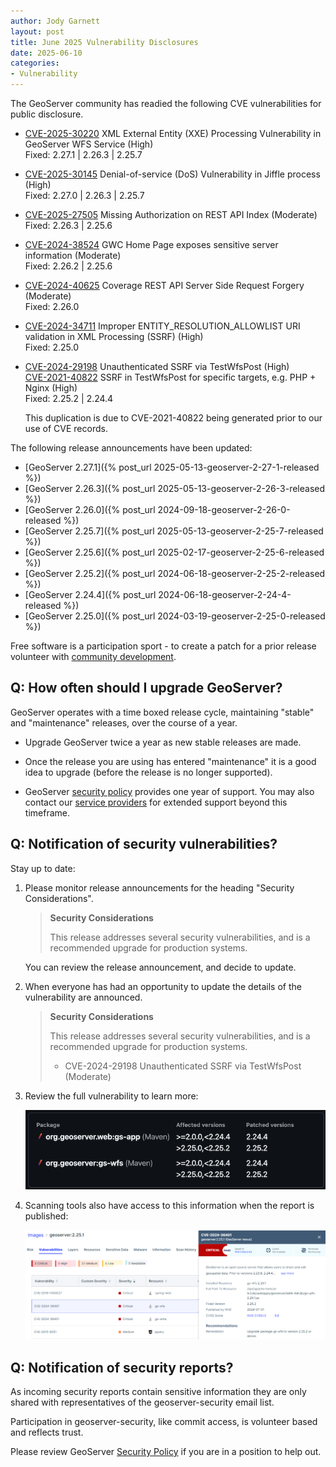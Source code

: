 ```yaml
---
author: Jody Garnett
layout: post
title: June 2025 Vulnerability Disclosures
date: 2025-06-10
categories:
- Vulnerability
---
```


The GeoServer community has readied the following CVE vulnerabilities for public disclosure.

* [CVE-2025-30220](https://github.com/geoserver/geoserver/security/advisories/GHSA-jj54-8f66-c5pc) XML External Entity (XXE) Processing Vulnerability in GeoServer WFS Service (High)  
  Fixed: 2.27.1 | 2.26.3 | 2.25.7

* [CVE-2025-30145](https://github.com/geoserver/geoserver/security/advisories/GHSA-gr67-pwcv-76gf) Denial-of-service (DoS) Vulnerability in Jiffle process (High)  
  Fixed: 2.27.0 | 2.26.3 | 2.25.7
  
* [CVE-2025-27505](https://github.com/geoserver/geoserver/security/advisories/GHSA-h86g-x8mm-78m5) Missing Authorization on REST API Index (Moderate)  
  Fixed: 2.26.3 | 2.25.6
  
* [CVE-2024-38524](https://github.com/geoserver/geoserver/security/advisories/GHSA-jm79-7xhw-6f6f) GWC Home Page exposes sensitive server information (Moderate)  
  Fixed: 2.26.2 | 2.25.6

* [CVE-2024-40625](https://github.com/geoserver/geoserver/security/advisories/GHSA-r4hf-r8gj-jgw2) Coverage REST API Server Side Request Forgery (Moderate)  
  Fixed: 2.26.0

* [CVE-2024-34711](https://github.com/geoserver/geoserver/security/advisories/GHSA-mc43-4fqr-c965) Improper ENTITY_RESOLUTION_ALLOWLIST URI validation in XML Processing (SSRF) (High)  
  Fixed: 2.25.0

* [CVE-2024-29198](https://github.com/geoserver/geoserver/security/advisories/GHSA-5gw5-jccf-6hxw) Unauthenticated SSRF via TestWfsPost (High)  
  [CVE-2021-40822](https://github.com/geoserver/geoserver/security/advisories/GHSA-68cf-j696-wvv9) SSRF in TestWfsPost for specific targets, e.g. PHP + Nginx (High)  
  Fixed: 2.25.2 | 2.24.4
  
  This duplication is due to CVE-2021-40822 being generated prior to our use of CVE records.


The following release announcements have been updated:

* [GeoServer 2.27.1]({% post_url 2025-05-13-geoserver-2-27-1-released %})
* [GeoServer 2.26.3]({% post_url 2025-05-13-geoserver-2-26-3-released %})
* [GeoServer 2.26.0]({% post_url 2024-09-18-geoserver-2-26-0-released %})
* [GeoServer 2.25.7]({% post_url 2025-05-13-geoserver-2-25-7-released %})
* [GeoServer 2.25.6]({% post_url 2025-02-17-geoserver-2-25-6-released %})
* [GeoServer 2.25.2]({% post_url 2024-06-18-geoserver-2-25-2-released %})
* [GeoServer 2.24.4]({% post_url 2024-06-18-geoserver-2-24-4-released %})
* [GeoServer 2.25.0]({% post_url 2024-03-19-geoserver-2-25-0-released %})

Free software is a participation sport - to create a patch for a prior release volunteer with [community development](/devel/).

## Q: How often should I upgrade GeoServer?

GeoServer operates with a time boxed release cycle, maintaining "stable" and "maintenance" releases, over the course of a year.

* Upgrade GeoServer twice a year as new stable releases are made.

* Once the release you are using has entered "maintenance" it is a good idea to upgrade (before the release is no longer supported).

* GeoServer [security policy](https://github.com/geoserver/geoserver/blob/main/SECURITY.md) provides one year of
  support. You may also contact our [service providers](/support/) for extended support beyond this timeframe.

## Q: Notification of security vulnerabilities?

Stay up to date:

1. Please monitor release announcements for the heading "Security Considerations".
     
    > **Security Considerations**
    >  
    > This release addresses several security vulnerabilities, and is a recommended upgrade for production systems.

    You can review the release announcement, and decide to update.

2. When everyone has had an opportunity to update the details of the vulnerability are announced.

    > **Security Considerations**
    >  
    > This release addresses several security vulnerabilities, and is a recommended upgrade for production systems.
    >  
    > * CVE-2024-29198 Unauthenticated SSRF via TestWfsPost (Moderate)

3. Review the full vulnerability to learn more:
   
   <img src="/img/posts/2.27/cve-report-details.png" alt="CVE Report" class="screensnap"/>

4. Scanning tools also have access to this information when the report is published:

    <img src="/img/posts/2.26/cve-scan.png" alt="CVE Scan Results" class="screensnap"/>

## Q: Notification of security reports?

As incoming security reports contain sensitive information they are only shared with representatives of the geoserver-security email list.

Participation in geoserver-security, like commit access, is volunteer based and reflects trust.

Please review GeoServer [Security Policy](https://docs.geoserver.org/latest/en/developer/policies/security.html) if you are in a position to help out.
